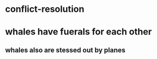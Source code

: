 # conflict-resolution
# whales have fuerals for each other
## whales also are stessed out by planes
